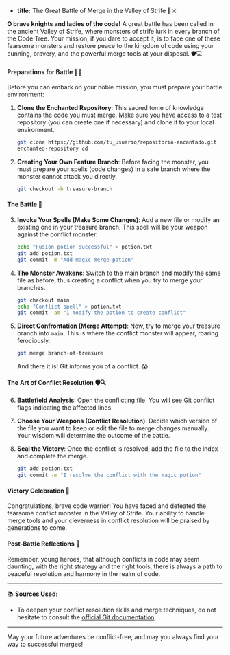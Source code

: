 * **title:** The Great Battle of Merge in the Valley of Strife 🐉⚔️

**O brave knights and ladies of the code!** A great battle has been called in the ancient Valley of Strife, where monsters of strife lurk in every branch of the Code Tree. Your mission, if you dare to accept it, is to face one of these fearsome monsters and restore peace to the kingdom of code using your cunning, bravery, and the powerful merge tools at your disposal. 🛡️💻

#### Preparations for Battle 🏰🔮

Before you can embark on your noble mission, you must prepare your battle environment:

1. **Clone the Enchanted Repository**: This sacred tome of knowledge contains the code you must merge. Make sure you have access to a test repository (you can create one if necessary) and clone it to your local environment.
   ```bash
   git clone https://github.com/tu_usuario/repositorio-encantado.git
   enchanted-repository cd
   ```

2. **Creating Your Own Feature Branch**: Before facing the monster, you must prepare your spells (code changes) in a safe branch where the monster cannot attack you directly.
   ```bash
   git checkout -b treasure-branch
   ```

#### The Battle 🐉

3. **Invoke Your Spells (Make Some Changes)**: Add a new file or modify an existing one in your treasure branch. This spell will be your weapon against the conflict monster.
   ```bash
   echo "Fusion potion successful" > potion.txt
   git add potion.txt
   git commit -m "Add magic merge potion"
   ```

4. **The Monster Awakens**: Switch to the main branch and modify the same file as before, thus creating a conflict when you try to merge your branches.
   ```bash
   git checkout main
   echo "Conflict spell" > potion.txt
   git commit -am "I modify the potion to create conflict"
   ```

5. **Direct Confrontation (Merge Attempt)**: Now, try to merge your treasure branch into `main`. This is where the conflict monster will appear, roaring ferociously.
   ```bash
   git merge branch-of-treasure
   ```
   And there it is! Git informs you of a conflict. 😱
#### The Art of Conflict Resolution 🛡️🔍

6. **Battlefield Analysis**: Open the conflicting file. You will see Git conflict flags indicating the affected lines.

7. **Choose Your Weapons (Conflict Resolution)**: Decide which version of the file you want to keep or edit the file to merge changes manually. Your wisdom will determine the outcome of the battle.

8. **Seal the Victory**: Once the conflict is resolved, add the file to the index and complete the merge.
   ```bash
   git add potion.txt
   git commit -m "I resolve the conflict with the magic potion"
   ```

#### Victory Celebration 🎉

Congratulations, brave code warrior! You have faced and defeated the fearsome conflict monster in the Valley of Strife. Your ability to handle merge tools and your cleverness in conflict resolution will be praised by generations to come.

#### Post-Battle Reflections 🌟

Remember, young heroes, that although conflicts in code may seem daunting, with the right strategy and the right tools, there is always a path to peaceful resolution and harmony in the realm of code.

---

📚 **Sources Used:**

- To deepen your conflict resolution skills and merge techniques, do not hesitate to consult the [official Git documentation](https://git-scm.com/doc).

---

May your future adventures be conflict-free, and may you always find your way to successful merges!